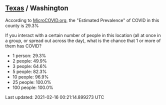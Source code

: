 
## [Texas](/united-states/texas) / Washington

According to [MicroCOVID.org](http://microcovid.org),
the "Estimated Prevalence" of COVID in this county is 29.3%

If you interact with a certain number of people in this location
(all at once in a group, or spread out across the day), what is the chance that
1 or more of them has COVID?

- 1 person: 29.3%
- 2 people: 49.9%
- 3 people: 64.6%
- 5 people: 82.3%
- 10 people: 96.9%
- 25 people: 100.0%
- 100 people: 100.0%

Last updated: 2021-02-16 00:21:14.899273 UTC
